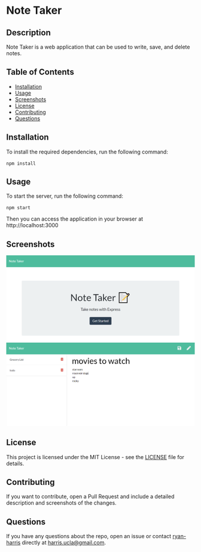 # Note Taker

## Description

Note Taker is a web application that can be used to write, save, and delete notes.

## Table of Contents

- [Installation](#installation)
- [Usage](#usage)
- [Screenshots](#screenshots)
- [License](#license)
- [Contributing](#contributing)
- [Questions](#questions)

## Installation

To install the required dependencies, run the following command:

```
npm install
```

## Usage

To start the server, run the following command:

```
npm start
```

Then you can access the application in your browser at http://localhost:3000

## Screenshots

![homepage](assets/homepage.png)
![notes](assets/notes.png)

## License

This project is licensed under the MIT License - see the [LICENSE](LICENSE.md) file for details.

## Contributing

If you want to contribute, open a Pull Request and include a detailed description and screenshots of the changes.

## Questions

If you have any questions about the repo, open an issue or contact [ryan-harris](https://github.com/ryan-harris) directly at harris.ucla@gmail.com.

